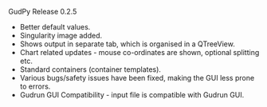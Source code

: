 GudPy Release 0.2.5
- Better default values.
- Singularity image added.
- Shows output in separate tab, which is organised in a QTreeView.
- Chart related updates - mouse co-ordinates are shown, optional splitting etc.
- Standard containers (container templates).
- Various bugs/safety issues have been fixed, making the GUI less prone to errors.
- Gudrun GUI Compatibility - input file is compatible with Gudrun GUI.